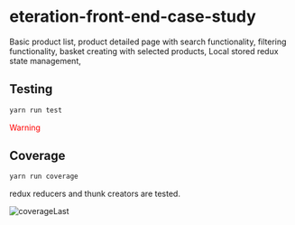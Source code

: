 # eteration-front-end-case-study

Basic product list, product detailed page with search functionality,
filtering functionality,
basket creating with selected products,
Local stored redux state management,

## Testing 
```bash
yarn run test
```

<span style="color:red">Warning</span>

## Coverage
```bash
yarn run coverage
```

 redux reducers and thunk creators are tested.

![coverageLast](https://github.com/selimmidikoglu/eteration-front-end-case-study/assets/17086229/9efabc09-8e90-43a4-a04b-2deb3ad4f89d)
